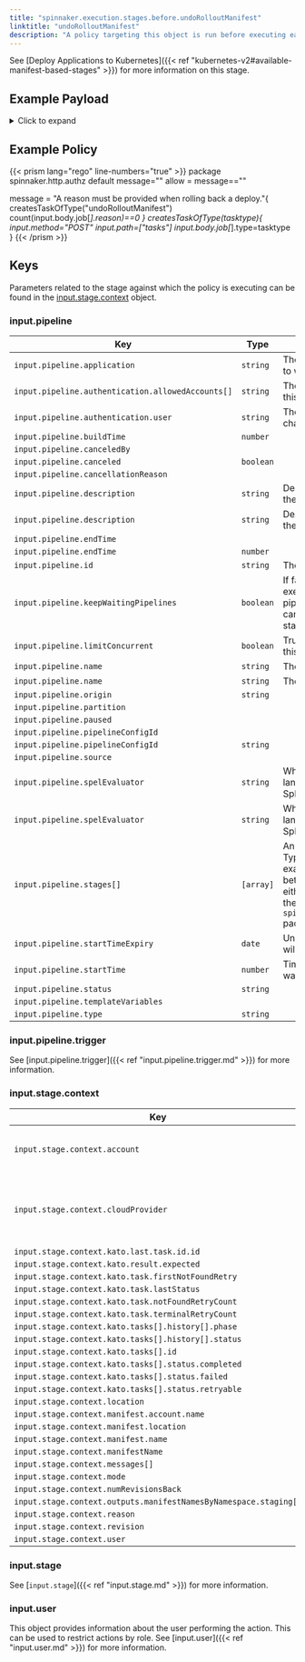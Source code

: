 ```yaml
---
title: "spinnaker.execution.stages.before.undoRolloutManifest"
linktitle: "undoRolloutManifest"
description: "A policy targeting this object is run before executing each task in a undoRolloutManifest stage."
---
```


 See [Deploy Applications to Kubernetes]({{< ref "kubernetes-v2#available-manifest-based-stages" >}}) for more information on this stage.
## Example Payload

<details><summary>Click to expand</summary>

```json
{
  "input": {
    "pipeline": {
      "application": "hostname",
      "authentication": {
        "allowedAccounts": [
          "spinnaker",
          "staging",
          "staging-ecs"
        ],
        "user": "myUserName"
      },
      "buildTime": 1620752523096,
      "canceled": false,
      "canceledBy": null,
      "cancellationReason": null,
      "description": "Undo rollout of manifest",
      "endTime": null,
      "id": "01F5E61QTRW9H5TPZSAK4D2WCV",
      "initialConfig": {},
      "keepWaitingPipelines": false,
      "limitConcurrent": false,
      "name": null,
      "notifications": [],
      "origin": "unknown",
      "partition": null,
      "paused": null,
      "pipelineConfigId": null,
      "source": null,
      "spelEvaluator": null,
      "stages": [
        "01F5E61QTRMYD2PV6Z5YHXXE4D"
      ],
      "startTime": 1620752523145,
      "startTimeExpiry": null,
      "status": "RUNNING",
      "systemNotifications": [],
      "templateVariables": null,
      "trigger": {
        "artifacts": [],
        "correlationId": null,
        "isDryRun": false,
        "isRebake": false,
        "isStrategy": false,
        "notifications": [],
        "other": {
          "artifacts": [],
          "dryRun": false,
          "expectedArtifacts": [],
          "notifications": [],
          "parameters": {},
          "rebake": false,
          "resolvedExpectedArtifacts": [],
          "strategy": false,
          "type": "manual",
          "user": "myUserName"
        },
        "parameters": {},
        "resolvedExpectedArtifacts": [],
        "type": "manual",
        "user": "myUserName"
      },
      "type": "ORCHESTRATION"
    },
    "stage": {
      "context": {
        "account": "spinnaker",
        "cloudProvider": "kubernetes",
        "deploy.server.groups": {},
        "failedManifests": [],
        "kato.last.task.id": {
          "id": "7891099a-c0da-4e1b-b14a-89592343293b"
        },
        "kato.result.expected": false,
        "kato.task.firstNotFoundRetry": -1,
        "kato.task.lastStatus": "SUCCEEDED",
        "kato.task.notFoundRetryCount": 0,
        "kato.task.terminalRetryCount": 0,
        "kato.tasks": [
          {
            "history": [
              {
                "phase": "ORCHESTRATION",
                "status": "Initializing Orchestration Task"
              },
              {
                "phase": "ORCHESTRATION",
                "status": "Processing op: KubernetesUndoRolloutManifestOperation"
              },
              {
                "phase": "UNDO_ROLLOUT_KUBERNETES_MANIFEST",
                "status": "Starting undo rollout operation..."
              },
              {
                "phase": "UNDO_ROLLOUT_KUBERNETES_MANIFEST",
                "status": "Looking up resource properties..."
              },
              {
                "phase": "UNDO_ROLLOUT_KUBERNETES_MANIFEST",
                "status": "Calling undo rollout operation..."
              },
              {
                "phase": "ORCHESTRATION",
                "status": "Orchestration completed."
              }
            ],
            "id": "7891099a-c0da-4e1b-b14a-89592343293b",
            "resultObjects": [],
            "status": {
              "completed": true,
              "failed": false,
              "retryable": false
            }
          }
        ],
        "location": "staging",
        "manifest.account.name": "spinnaker",
        "manifest.location": "staging",
        "manifest.name": "deployment hostname",
        "manifestName": "deployment hostname",
        "messages": [
          "'deployment hostname' in 'staging' for account spinnaker: waiting for manifest to stabilize"
        ],
        "outputs.manifestNamesByNamespace": {
          "staging": [
            "deployment hostname"
          ]
        },
        "reason": "someReason",
        "revision": "3",
        "stableManifests": [],
        "user": "myUserName"
      },
      "endTime": null,
      "id": "01F5E61QTRMYD2PV6Z5YHXXE4D",
      "lastModified": null,
      "name": "undoRolloutManifest",
      "outputs": {},
      "parentStageId": null,
      "refId": "0",
      "requisiteStageRefIds": [],
      "scheduledTime": null,
      "startTime": 1620752523160,
      "startTimeExpiry": null,
      "status": "RUNNING",
      "syntheticStageOwner": null,
      "tasks": [
        {
          "endTime": 1620752523449,
          "id": "1",
          "implementingClass": "com.netflix.spinnaker.orca.clouddriver.tasks.manifest.UndoRolloutManifestTask",
          "loopEnd": false,
          "loopStart": false,
          "name": "undoRolloutManifest",
          "stageEnd": false,
          "stageStart": true,
          "startTime": 1620752523216,
          "status": "SUCCEEDED"
        },
        {
          "endTime": 1620752528687,
          "id": "2",
          "implementingClass": "com.netflix.spinnaker.orca.clouddriver.tasks.MonitorKatoTask",
          "loopEnd": false,
          "loopStart": false,
          "name": "monitorUndoRollout",
          "stageEnd": false,
          "stageStart": false,
          "startTime": 1620752523464,
          "status": "SUCCEEDED"
        },
        {
          "endTime": null,
          "id": "3",
          "implementingClass": "com.netflix.spinnaker.orca.clouddriver.tasks.manifest.WaitForManifestStableTask",
          "loopEnd": false,
          "loopStart": false,
          "name": "waitForManifestToStabilize",
          "stageEnd": true,
          "stageStart": false,
          "startTime": 1620752528755,
          "status": "RUNNING"
        }
      ],
      "type": "undoRolloutManifest"
    },
    "user": {
      "isAdmin": false,
      "roles": [],
      "username": "myUserName"
    }
  }
}
```
</details>

## Example Policy

{{< prism lang="rego" line-numbers="true" >}}
package spinnaker.http.authz
default message=""
allow = message==""

message = "A reason must be provided when rolling back a deploy."{
      createsTaskOfType("undoRolloutManifest")
      count(input.body.job[_].reason)==0
}
createsTaskOfType(tasktype){
    input.method="POST"
    input.path=["tasks"]
    input.body.job[_].type=tasktype
}
{{< /prism >}}

## Keys

Parameters related to the stage against which the policy is executing can be found in the [input.stage.context](#inputstagecontext) object.

### input.pipeline

| Key                                               | Type      | Description                                                                                                                                                                                                                                                |
| ------------------------------------------------- | --------- | ---------------------------------------------------------------------------------------------------------------------------------------------------------------------------------------------------------------------------------------------------------- |
| `input.pipeline.application`                      | `string`  | The name of the Spinnaker application to which this pipeline belongs.                                                                                                                                                                                      |
| `input.pipeline.authentication.allowedAccounts[]` | `string`  | The list of accounts to which the user this stage is running as has access.                                                                                                                                                                                |
| `input.pipeline.authentication.user`              | `string`  | The Spinnaker user initiating the change.                                                                                                                                                                                                                  |
| `input.pipeline.buildTime`                        | `number`  |                                                                                                                                                                                                                                                            |
| `input.pipeline.canceledBy`                       | ` `       |                                                                                                                                                                                                                                                            |
| `input.pipeline.canceled`                         | `boolean` |                                                                                                                                                                                                                                                            |
| `input.pipeline.cancellationReason`               | ` `       |                                                                                                                                                                                                                                                            |
| `input.pipeline.description`                      | `string`  | Description of the pipeline defined in the UI                                                                                                                                                                                                              |
| `input.pipeline.description`                      | `string`  | Description of the pipeline defined in the UI                                                                                                                                                                                                              |
| `input.pipeline.endTime`                          | ` `       |                                                                                                                                                                                                                                                            |
| `input.pipeline.endTime`                          | `number`  |                                                                                                                                                                                                                                                            |
| `input.pipeline.id`                               | `string`  | The unique ID of the pipeline                                                                                                                                                                                                                              |
| `input.pipeline.keepWaitingPipelines` | `boolean` | If false and concurrent pipeline execution is disabled, then the pipelines in the waiting queue will get canceled when the next execution starts. |
| `input.pipeline.limitConcurrent`                  | `boolean` | True if only 1 concurrent execution of this pipeline is allowed.                                                                                                                                                                                           |
| `input.pipeline.name`                             | `string`  | The name of this pipeline.                                                                                                                                                                                                                                 |
| `input.pipeline.name`                             | `string`  | The name of this pipeline.                                                                                                                                                                                                                                 |
| `input.pipeline.origin`                           | `string`  |                                                                                                                                                                                                                                                            |
| `input.pipeline.partition`                        | ` `       |                                                                                                                                                                                                                                                            |
| `input.pipeline.paused`                           | ` `       |                                                                                                                                                                                                                                                            |
| `input.pipeline.pipelineConfigId`                 | ` `       |                                                                                                                                                                                                                                                            |
| `input.pipeline.pipelineConfigId`                 | `string`  |                                                                                                                                                                                                                                                            |
| `input.pipeline.source`                           | ` `       |                                                                                                                                                                                                                                                            |
| `input.pipeline.spelEvaluator`                    | `string`  | Which version of spring expression language is being used to evaluate SpEL.                                                                                                                                                                                |
| `input.pipeline.spelEvaluator`                    | `string`  | Which version of spring expression language is being used to evaluate SpEL.                                                                                                                                                                                |
| `input.pipeline.stages[]`                         | `[array]` | An array of the stages in the pipeline. Typically if you are writing a policy that examines multiple pipeline stages, it is better to write that policy against either the `opa.pipelines package`, or the `spinnaker.execution.pipelines.before` package. |
| `input.pipeline.startTimeExpiry`                  | `date `   | Unix epoch date at which the pipeline will expire.                                                                                                                                                                                                         |
| `input.pipeline.startTime`                        | `number`  | Timestamp from when the pipeline was started.                                                                                                                                                                                                              |
| `input.pipeline.status`                           | `string`  |                                                                                                                                                                                                                                                            |
| `input.pipeline.templateVariables`                | ` `       |                                                                                                                                                                                                                                                            |
| `input.pipeline.type`                             | `string`  |                                                                                                                                                                                                                                                            |

### input.pipeline.trigger

See [input.pipeline.trigger]({{< ref "input.pipeline.trigger.md" >}}) for more information.

### input.stage.context

| Key                                                              | Type      | Description                                                 |
| ---------------------------------------------------------------- | --------- | ----------------------------------------------------------- |
| `input.stage.context.account`                                    | `string`  | The account containing the                                  |
| `input.stage.context.cloudProvider`                              | `string`  | The name of the cloud provider that will execute the stage. |
| `input.stage.context.kato.last.task.id.id`                       | `string`  |                                                             |
| `input.stage.context.kato.result.expected`                       | `boolean` |                                                             |
| `input.stage.context.kato.task.firstNotFoundRetry`               | `number`  |                                                             |
| `input.stage.context.kato.task.lastStatus`                       | `string`  |                                                             |
| `input.stage.context.kato.task.notFoundRetryCount`               | `number`  |                                                             |
| `input.stage.context.kato.task.terminalRetryCount`               | `number`  |                                                             |
| `input.stage.context.kato.tasks[].history[].phase`               | `string`  |                                                             |
| `input.stage.context.kato.tasks[].history[].status`              | `string`  |                                                             |
| `input.stage.context.kato.tasks[].id`                            | `string`  |                                                             |
| `input.stage.context.kato.tasks[].status.completed`              | `boolean` |                                                             |
| `input.stage.context.kato.tasks[].status.failed`                 | `boolean` |                                                             |
| `input.stage.context.kato.tasks[].status.retryable`              | `boolean` |                                                             |
| `input.stage.context.location`                                   | `string`  |                                                             |
| `input.stage.context.manifest.account.name`                      | `string`  |                                                             |
| `input.stage.context.manifest.location`                          | `string`  |                                                             |
| `input.stage.context.manifest.name`                              | `string`  |                                                             |
| `input.stage.context.manifestName`                               | `string`  |                                                             |
| `input.stage.context.messages[]`                                 | `string`  |                                                             |
| `input.stage.context.mode`                                       | `string`  |                                                             |
| `input.stage.context.numRevisionsBack`                           | `number`  |                                                             |
| `input.stage.context.outputs.manifestNamesByNamespace.staging[]` | `string`  |                                                             |
| `input.stage.context.reason`                                     | `string`  |                                                             |
| `input.stage.context.revision`                                   | `string`  |                                                             |
| `input.stage.context.user`                                       | `string`  |                                                             |

### input.stage

See [`input.stage`]({{< ref "input.stage.md" >}}) for more information.

### input.user

This object provides information about the user performing the action. This can be used to restrict actions by role. See [input.user]({{< ref "input.user.md" >}}) for more information.
